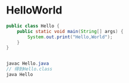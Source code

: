 # HelloWorld

```java
public class Hello {
	public static void main(String[] args) {
		System.out.print("Hello,World");
	}
}


javac Hello.java
// 得到Hello.class
java Hello
```




